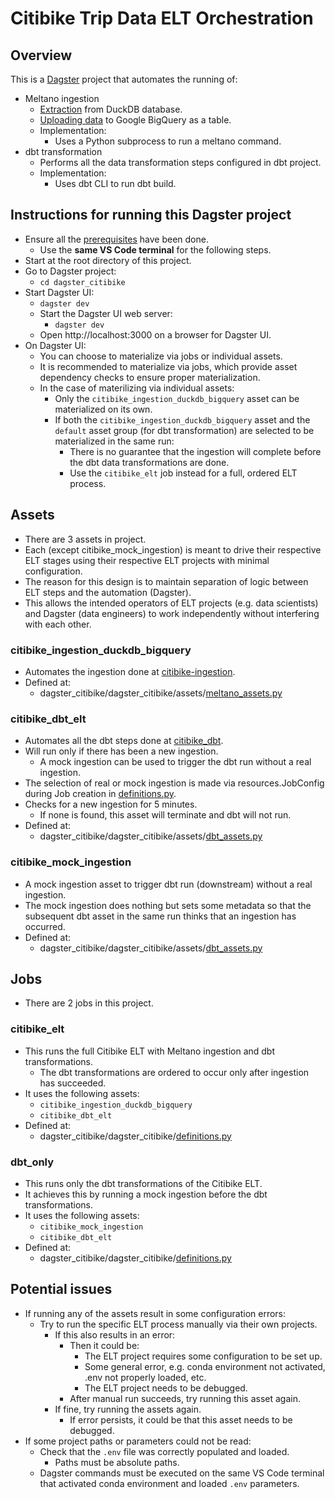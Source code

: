 # Citibike Trip Data ELT Orchestration

## Overview
This is a [Dagster](https://dagster.io/) project that automates the running of:
- Meltano ingestion
  - [Extraction](../citibike-ingestion/README.md#load-csv-file-into-duckdb) from DuckDB database.
  - [Uploading data](../citibike-ingestion/README.md#meltano-to-orchestrate-an-el-pipeline) to Google BigQuery as a table.
  - Implementation:
    - Uses a Python subprocess to run a meltano command.
- dbt transformation
  - Performs all the data transformation steps configured in dbt project.
  - Implementation:
    - Uses dbt CLI to run dbt build.

## Instructions for running this Dagster project
- Ensure all the [prerequisites](../README.md#prerequisites) have been done.
  - Use the **same VS Code terminal** for the following steps.
- Start at the root directory of this project.
- Go to Dagster project:
  - `cd dagster_citibike`
- Start Dagster UI:
  - `dagster dev`
  - Start the Dagster UI web server:
    - `dagster dev`
  - Open http://localhost:3000 on a browser for Dagster UI.
- On Dagster UI:
  - You can choose to materialize via jobs or individual assets.
  - It is recommended to materialize via jobs, which provide asset dependency checks to ensure proper materialization.
  - In the case of materilizing via individual assets:
    - Only the `citibike_ingestion_duckdb_bigquery` asset can be materialized on its own.
    - If both the `citibike_ingestion_duckdb_bigquery` asset and the `default` asset group (for dbt transformation) are selected to be materialized in the same run:
      - There is no guarantee that the ingestion will complete before the dbt data transformations are done.
      - Use the `citibike_elt` job instead for a full, ordered ELT process.

## Assets
- There are 3 assets in project.
- Each (except citibike_mock_ingestion) is meant to drive their respective ELT stages using their respective ELT projects with minimal configuration.
- The reason for this design is to maintain separation of logic between ELT steps and the automation (Dagster).
- This allows the intended operators of ELT projects (e.g. data scientists) and Dagster (data engineers) to work independently without interfering with each other.

### citibike_ingestion_duckdb_bigquery
- Automates the ingestion done at [citibike-ingestion](../citibike-ingestion).
- Defined at:
  - dagster_citibike/dagster_citibike/assets/[meltano_assets.py](dagster_citibike/assets/meltano_assets.py)

### citibike_dbt_elt
- Automates all the dbt steps done at [citibike_dbt](../citibike_dbt).
- Will run only if there has been a new ingestion.
  - A mock ingestion can be used to trigger the dbt run without a real ingestion.
- The selection of real or mock ingestion is made via resources.JobConfig during Job creation in [definitions.py](../dagster_citibike/dagster_citibike/definitions.py).
- Checks for a new ingestion for 5 minutes.
  - If none is found, this asset will terminate and dbt will not run.
- Defined at:
  - dagster_citibike/dagster_citibike/assets/[dbt_assets.py
](dagster_citibike/assets/dbt_assets.py)

### citibike_mock_ingestion
- A mock ingestion asset to trigger dbt run (downstream) without a real ingestion.
- The mock ingestion does nothing but sets some metadata so that the subsequent dbt asset in the same run thinks that an ingestion has occurred. 
- Defined at:
  - dagster_citibike/dagster_citibike/assets/[dbt_assets.py
](dagster_citibike/assets/dbt_assets.py)


## Jobs
- There are 2 jobs in this project.

### citibike_elt
- This runs the full Citibike ELT with Meltano ingestion and dbt transformations.
  - The dbt transformations are ordered to occur only after ingestion has succeeded.
- It uses the following assets:
  - `citibike_ingestion_duckdb_bigquery`
  - `citibike_dbt_elt`
- Defined at:
  - dagster_citibike/dagster_citibike/[definitions.py](../dagster_citibike/dagster_citibike/definitions.py)

### dbt_only
- This runs only the dbt transformations of the Citibike ELT.
- It achieves this by running a mock ingestion before the dbt transformations.
- It uses the following assets:
  - `citibike_mock_ingestion`
  - `citibike_dbt_elt`
- Defined at:
  - dagster_citibike/dagster_citibike/[definitions.py](../dagster_citibike/dagster_citibike/definitions.py)


## Potential issues
- If running any of the assets result in some configuration errors:
  - Try to run the specific ELT process manually via their own projects.
    - If this also results in an error:
      - Then it could be:
        - The ELT project requires some configuration to be set up.
        - Some general error, e.g. conda environment not activated, .env not properly loaded, etc.
        - The ELT project needs to be debugged.
      - After manual run succeeds, try running this asset again.
    - If fine, try running the assets again.
      - If error persists, it could be that this asset needs to be debugged.
- If some project paths or parameters could not be read:
  - Check that the `.env` file was correctly populated and loaded.
    - Paths must be absolute paths.
  - Dagster commands must be executed on the same VS Code terminal that activated conda environment and loaded `.env` parameters.
